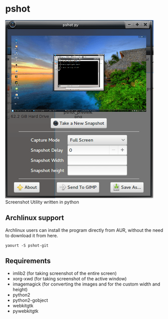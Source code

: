 pshot
=====
<img src="data_pshot/pshot_preview.png" alt="" /><br/>
Screenshot Utility written in python

## Archlinux support
Archlinux users can install the program directly from AUR, without the need to download it from here.

    yaourt -S pshot-git

## Requirements


* imlib2 (for taking screenshot of the entire screen)
* xorg-xwd (for taking screenshot of the active window)
* imagemagick (for converting the images and for the custom width and height)
* python2
* python2-gobject
* webkitgtk
* pywebkitgtk